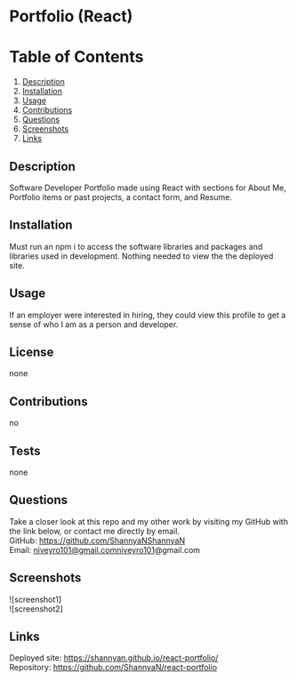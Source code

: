 # Portfolio (React)  
  
 # Table of Contents  
   
1. [Description](#description)  
2. [Installation](#installation)  
3. [Usage](#usage)   
4. [Contributions](#contributions)    
5. [Questions](#questions)  
6. [Screenshots](#screenshots)  
7. [Links](#links)  
## Description  
Software Developer Portfolio made using React with sections for About Me, Portfolio items or past projects, a contact form, and Resume.  
  
## Installation  
Must run an npm i to access the software libraries and packages and libraries used in development. Nothing needed to view the the deployed site.   
  
## Usage  
If an employer were interested in hiring, they could view this profile to get a sense of who I am as a person and developer.  
  
## License  
none  
  
## Contributions  
no   
   
## Tests   
none   
   
## Questions  
Take a closer look at this repo and my other work by visiting my GitHub with the link below, or contact me directly by email.  
GitHub: https://github.com/ShannyaNShannyaN  
Email: niveyro101@gmail.comniveyro101@gmail.com  
## Screenshots  
![screenshot1]  
![screenshot2]  
## Links  
Deployed site: https://shannyan.github.io/react-portfolio/  
Repository: https://github.com/ShannyaN/react-portfolio